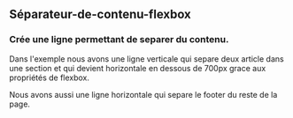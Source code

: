 ## Séparateur-de-contenu-flexbox

### Crée une ligne permettant de separer du contenu.

Dans l'exemple nous avons une ligne verticale qui separe deux article dans une section et qui devient horizontale en dessous de 700px grace aux propriétés de flexbox.

Nous avons aussi une ligne horizontale qui separe le footer du reste de la page.

